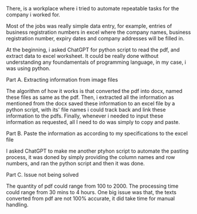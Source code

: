 There, is a workplace where i tried to automate repeatable tasks
for the company i worked for.

Most of the jobs was really simple data entry,
for example, entries of business registration numbers in excel
where the company names, business registration number, expiry dates
and company addresses will be filled in.

At the beginning, i asked ChatGPT for python script to 
read the pdf, and extract data to excel worksheet. 
It could be really done without understanding any foundamentals of 
programming language, in my case, i was using python.

Part A. Extracting information from image files

The algorithm of how it works is that converted the pdf into docx,
named these files as same as the pdf. Then, i extracted all the information as mentioned from the docx
saved these information to an excel file by a python script, 
with its' file names i could track back and link these information to the pdfs.
Finally, whenever i needed to input these information as requested,
all I need to do was simply to copy and paste.

Part B. Paste the information as according to my specifications to the excel file

I asked ChatGPT to make me another ptyhon script to automate the pasting process,
it was doned by simply providing the column names and row numbers,
and ran the python script and then it was done.

Part C. Issue not being solved

The quantity of pdf could range from 100 to 2000.
The processing time could range from 30 mins to 4 hours.
One big issue was that, the texts converted from pdf are not 100% accurate,
it did take time for manual handling.








